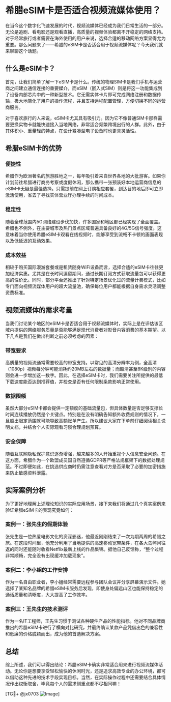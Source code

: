 # 希腊eSIM卡是否适合视频流媒体使用？

在当今这个数字化飞速发展的时代，视频流媒体已经成为我们日常生活的一部分。无论是追剧、看电影还是观看直播，高质量的视频体验都离不开稳定的网络支持。对于经常旅行或者需要在海外使用的用户来说，选择合适的移动网络方案显得尤为重要。那么问题来了——希腊的eSIM卡是否适合用于视频流媒体呢？今天我们就来聊聊这个话题。

## 什么是eSIM卡？

首先，让我们简单了解一下eSIM卡是什么。传统的物理SIM卡是我们手机与运营商之间建立通信连接的重要媒介，而eSIM（嵌入式SIM）则是将这一功能集成到了设备内部芯片中的一种新型技术。它无需实体卡片即可完成网络注册和数据传输，极大地简化了用户的操作流程，并且支持远程配置管理，方便切换不同的运营商服务。

对于喜欢旅行的人来说，eSIM卡尤其具有吸引力。因为它不像普通SIM卡那样需要更换实物卡就能快速接入当地网络，非常适合频繁跨境出行的人群。此外，由于其体积小、重量轻的特点，在设计紧凑型电子设备时也更具灵活性。

## 希腊eSIM卡的优势

### 便捷性
希腊作为欧洲著名的旅游胜地之一，每年吸引着来自世界各地的大批游客。如果你计划前往希腊进行商务考察或度假休闲，那么携带一张预装好本地运营商信息的eSIM卡无疑是最佳选择。只需提前在网上订购相应套餐，到达目的地后即可立即激活使用，省去了寻找实体营业厅办理手续的时间成本。

### 稳定性
随着全球范围内5G网络建设步伐加快，许多国家和地区都已经实现了全面覆盖。希腊也不例外，在主要城市及热门景点区域普遍具备良好的4G/5G信号强度。这意味着当你使用希腊eSIM卡观看在线视频时，能够享受到流畅不卡顿的画面表现以及低延迟的互动效果。

### 成本效益
相较于购买国际漫游套餐或是租赁随身WiFi设备而言，选择合适的eSIM卡往往更加经济实惠。尤其是在长时间逗留期间，通过长期订阅方式获取流量包可以获得更高的性价比。同时，部分平台还推出了针对特定场景优化过的流量计费模式，比如专门面向视频流媒体用户的超大流量池，确保每位用户都能根据自身需求灵活调整资费标准。

## 视频流媒体的需求考量

当我们讨论某个地区的eSIM卡是否适合用于视频流媒体时，实际上是在评估该区域内提供的网络服务质量是否能够满足现代消费者对影音内容消费的基本期望。以下几点是我们在做出判断之前必须考虑的因素：

### 带宽要求
高质量的视频流通常需要较高的带宽支持。以常见的高清分辨率为例，全高清（1080p）视频每分钟可能消耗约20MB左右的数据量；而超清甚至8K级别的内容则会进一步增加这一数字。因此，在选择eSIM卡时，我们需要关注所提供的最低下载速度能否达到推荐值，并检查是否有任何限制条款影响正常使用。

### 数据限额
虽然大部分eSIM卡都会提供一定额度的基础流量包，但具体数量是否足够支撑长时间连续播放仍然是个关键点。特别是在没有明确告知额外收费规则的情况下，一旦超出限定范围就可能导致高额账单产生。所以建议大家在下单前仔细阅读相关说明文档，并结合个人实际观看习惯合理规划预算。

### 安全保障
随着互联网隐私保护意识逐渐增强，越来越多的人开始重视个人信息安全问题。在这方面，希腊作为一个欧盟成员国自然遵循GDPR等严格法规框架下的数据处理规范。不过即便如此，在挑选供应商时仍需注意查看对方是否采取了必要的加密措施来防止敏感资料泄露。

## 实际案例分析

为了更好地理解上述理论知识的实际应用场景，接下来我们将通过几个真实案例来验证希腊eSIM卡的表现究竟如何：

### 案例一：张先生的假期体验
张先生是一位热爱电影文化的资深影迷，他最近刚刚结束了一次为期两周的希腊之旅。在这段时间里，他充分利用了当地提供的高速移动宽带条件，在各大岛屿间往返的同时还能随时收看Netflix最新上线的作品集锦。据他自己反馈称，“整个过程非常顺畅，完全没有出现缓冲加载现象”。

### 案例二：李小姐的工作安排
作为一名自由职业者，李小姐经常需要远程参与团队会议并分享屏幕演示文件。她选择了某知名品牌的希腊eSIM卡服务后发现，即使身处偏远山区也能保持稳定的通话质量和清晰度，大大提高了工作效率。

### 案例三：王先生的技术测评
作为一名IT工程师，王先生习惯于测试各种硬件产品的性能指标。他对不同品牌商推出的希腊eSIM卡进行了横向对比研究，并最终确认某款产品凭借出色的兼容性和低廉的价格脱颖而出，成为他的首选解决方案。

## 总结

综上所述，我们可以得出结论：希腊eSIM卡确实非常适合用来进行视频流媒体活动。无论你是想要享受轻松愉快的休闲时光，还是追求高效专业的办公环境，都可以借助这种先进的技术手段实现目标。当然，在实际操作过程中还需要结合具体情况作出权衡取舍，毕竟每个人的需求侧重点都不尽相同嘛！

[TG💪+ @jx0703 ![Image](https://github.com/user-attachments/assets/dbca1d08-cadb-493c-b0ec-ad6f7a83f270)]